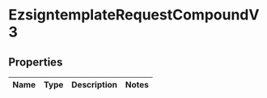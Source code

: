 
# EzsigntemplateRequestCompoundV3

## Properties
| Name | Type | Description | Notes |
| ------------ | ------------- | ------------- | ------------- |



